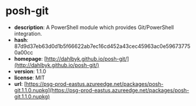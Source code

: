 # posh-git

- **description**: A PowerShell module which provides Git/PowerShell integration.
- **hash**: 87d9d37eb63d0d1b5f66622ab7ec16cd452a43cec45963ac0e596737750a00cc
- **homepage**: [http://dahlbyk.github.io/posh-git/](http://dahlbyk.github.io/posh-git/)
- **version**: 1.1.0
- **license**: MIT
- **url**: [https://psg-prod-eastus.azureedge.net/packages/posh-git.1.1.0.nupkg](https://psg-prod-eastus.azureedge.net/packages/posh-git.1.1.0.nupkg)

